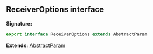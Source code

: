 
## ReceiverOptions interface

**Signature:**

```typescript
export interface ReceiverOptions extends AbstractParam 
```
**Extends:** [AbstractParam](/reference/abstractparam.md)

